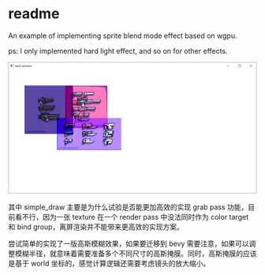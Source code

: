 # readme

An example of implementing sprite blend mode effect based on wgpu.

ps: I only implemented hard light effect, and so on for other effects.

![showcase.png](showcase.png)

其中 simple_draw 主要是为什么试验是否能更加高效的实现 grab pass 功能，目前看不行，因为一张 texture 在一个 render pass
中没法同时作为 color target 和 bind group，离屏渲染并不能带来更高效的实现方案。

尝试简单的实现了一版高斯模糊效果，如果要迁移到 bevy 需要注意，如果可以调整模糊半径，就意味着需要准备多个不同尺寸的高斯掩膜。同时，高斯掩膜的应该是基于
world 坐标的，感觉计算逻辑还需要考虑镜头的放大缩小。